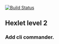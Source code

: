 [![Build Status](https://travis-ci.org/Badasper/project-lvl2-s169.svg?branch=master)](https://travis-ci.org/Badasper/project-lvl2-s169)


## Hexlet level 2
### Add cli commander.
